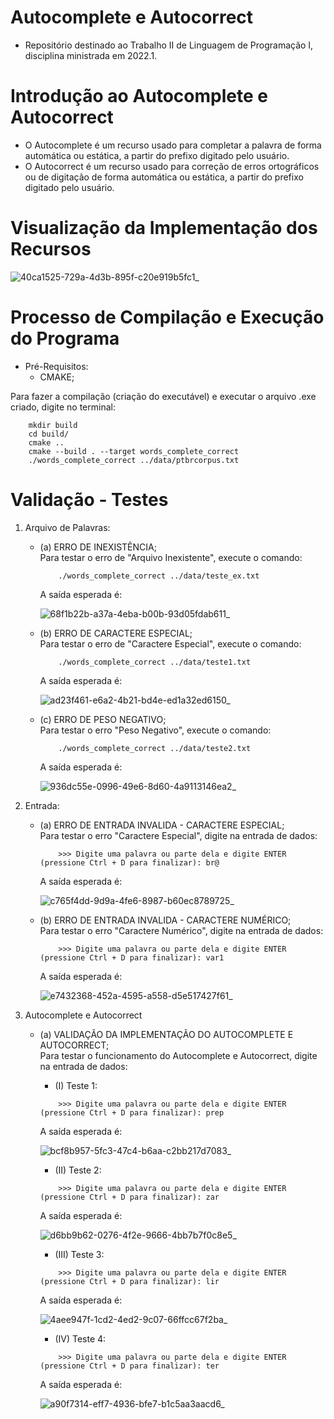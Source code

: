 # Autocomplete e Autocorrect
* Repositório destinado ao Trabalho II de Linguagem de Programação I, disciplina ministrada em 2022.1.

# Introdução ao Autocomplete e Autocorrect
* O Autocomplete é um recurso usado para completar a palavra de forma automática ou estática, a partir do prefixo digitado pelo usuário.
* O Autocorrect é um recurso usado para correção de erros ortográficos ou de digitação de forma automática ou estática, a partir do prefixo digitado pelo usuário.

# Visualização da Implementação dos Recursos

![40ca1525-729a-4d3b-895f-c20e919b5fc1_](https://user-images.githubusercontent.com/82531511/174491799-8e3749a3-fd49-486b-9fd4-be1c801101f5.gif)

# Processo de Compilação e Execução do Programa
* Pré-Requisitos:
    - CMAKE; <br />

Para fazer a compilação (criação do executável) e executar o arquivo .exe criado, digite no terminal: <br />
```
    mkdir build
    cd build/
    cmake ..
    cmake --build . --target words_complete_correct
    ./words_complete_correct ../data/ptbrcorpus.txt
```
# Validação - Testes

1. Arquivo de Palavras:
    - (a) ERRO DE INEXISTÊNCIA;  <br />
        Para testar o erro de "Arquivo Inexistente", execute o comando:
        ```
            ./words_complete_correct ../data/teste_ex.txt
        ```
        A saída esperada é:
        
         ![68f1b22b-a37a-4eba-b00b-93d05fdab611_](https://user-images.githubusercontent.com/82531511/174498117-662ee297-b44f-4164-8fce-959f97029113.gif)


    - (b) ERRO DE CARACTERE ESPECIAL; <br />
        Para testar o erro de "Caractere Especial", execute o comando:
        ```
            ./words_complete_correct ../data/teste1.txt
        ```
        A saída esperada é:
        
        ![ad23f461-e6a2-4b21-bd4e-ed1a32ed6150_](https://user-images.githubusercontent.com/82531511/174498268-388298ae-0f56-4336-8ce1-ae2af1678fed.gif)


    - (c) ERRO DE PESO NEGATIVO; <br />
        Para testar o erro "Peso Negativo", execute o comando:
        ```
            ./words_complete_correct ../data/teste2.txt
        ```
        A saída esperada é:
        
        ![936dc55e-0996-49e6-8d60-4a9113146ea2_](https://user-images.githubusercontent.com/82531511/174498364-26f4bd6e-365b-46bc-959b-a82b6781de85.gif)


2. Entrada:  
    - (a) ERRO DE ENTRADA INVALIDA - CARACTERE ESPECIAL; <br />
        Para testar o erro "Caractere Especial", digite na entrada de dados:
        ```
            >>> Digite uma palavra ou parte dela e digite ENTER (pressione Ctrl + D para finalizar): br@
        ```
        A saída esperada é:

        ![c765f4dd-9d9a-4fe6-8987-b60ec8789725_](https://user-images.githubusercontent.com/82531511/174498762-78eac739-5222-4c3f-be7e-dac0301d8ee9.gif)



    - (b) ERRO DE ENTRADA INVALIDA - CARACTERE NUMÉRICO; <br />
        Para testar o erro "Caractere Numérico", digite na entrada de dados:
        ```
            >>> Digite uma palavra ou parte dela e digite ENTER (pressione Ctrl + D para finalizar): var1
        ```
        A saída esperada é:

        ![e7432368-452a-4595-a558-d5e517427f61_](https://user-images.githubusercontent.com/82531511/174498821-8cf2a95f-0996-401c-9561-a2caed9d626c.gif)

    
3. Autocomplete e Autocorrect
    - (a) VALIDAÇÃO DA IMPLEMENTAÇÃO DO AUTOCOMPLETE E AUTOCORRECT; <br />
        Para testar o funcionamento do Autocomplete e Autocorrect, digite na entrada de dados:
        - (I) Teste 1:
        ```
            >>> Digite uma palavra ou parte dela e digite ENTER (pressione Ctrl + D para finalizar): prep
        ```
        A saída esperada é:
        
        ![bcf8b957-5fc3-47c4-b6aa-c2bb217d7083_](https://user-images.githubusercontent.com/82531511/174498929-116fe7f3-dc08-4aef-be53-15df55513e0b.gif)


        - (II) Teste 2:
        ```
            >>> Digite uma palavra ou parte dela e digite ENTER (pressione Ctrl + D para finalizar): zar
        ```
        A saída esperada é:
        
        ![d6bb9b62-0276-4f2e-9666-4bb7b7f0c8e5_](https://user-images.githubusercontent.com/82531511/174498980-b5eaf945-4412-456c-97d1-588778b57030.gif)


        - (III) Teste 3:
        ```
            >>> Digite uma palavra ou parte dela e digite ENTER (pressione Ctrl + D para finalizar): lir
        ```
        A saída esperada é:
        
        ![4aee947f-1cd2-4ed2-9c07-66ffcc67f2ba_](https://user-images.githubusercontent.com/82531511/174499034-932e090f-d7e3-43d2-86ca-1ce123109a93.gif)

        
        - (IV) Teste 4:
        ```
            >>> Digite uma palavra ou parte dela e digite ENTER (pressione Ctrl + D para finalizar): ter
        ```
        A saída esperada é:
        
        ![a90f7314-eff7-4936-bfe7-b1c5aa3aacd6_](https://user-images.githubusercontent.com/82531511/174499101-6582a44b-71d2-47b3-b980-2042cabd3ef2.gif)

        
